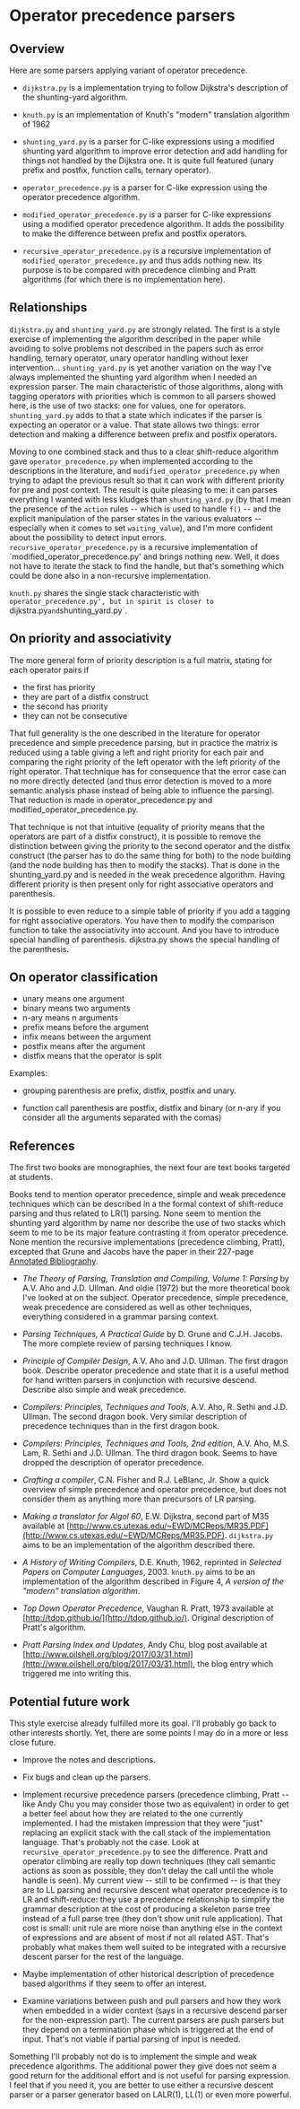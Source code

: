 # Operator precedence parsers

## Overview

Here are some parsers applying variant of operator precedence.

- `dijkstra.py` is a implementation trying to follow Dijkstra's description of the
  shunting-yard algorithm.
  
- `knuth.py` is an implementation of Knuth's "modern" translation algorithm of 1962

- `shunting_yard.py` is a parser for C-like expressions using a modified shunting yard
  algorithm to improve error detection and add handling for things not handled by the
  Dijkstra one.  It is quite full featured (unary prefix and postfix, function calls,
  ternary operator).
  
- `operator_precedence.py` is a parser for C-like expression using the operator
  precedence algorithm.
  
- `modified_operator_precedence.py` is a parser for C-like expressions using a modified
  operator precedence algorithm.  It adds the possibility to make the difference
  between prefix and postfix operators.
  
- `recursive_operator_precedence.py` is a recursive implementation of
  `modified_operator_precedence.py` and thus adds nothing new.  Its purpose is to be
  compared with precedence climbing and Pratt algorithms (for which there is no
  implementation here).
  
## Relationships

`dijkstra.py` and `shunting_yard.py` are strongly related.  The first is a style
exercise of implementing the algorithm described in the paper while avoiding to solve
problems not described in the papers such as error handling, ternary operator, unary
operator handling without lexer intervention...  `shunting_yard.py` is yet another
variation on the way I've always implemented the shunting yard algorithm when I needed
an expression parser.  The main characteristic of those algorithms, along with tagging
operators with priorities which is common to all parsers showed here, is the use of
two stacks: one for values, one for operators.  `shunting_yard.py` adds to that a state
which indicates if the parser is expecting an operator or a value.  That state allows
two things: error detection and making a difference between prefix and postfix operators.

Moving to one combined stack and thus to a clear shift-reduce algorithm gave 
`operator_precedence.py` when implemented according to the descriptions in the literature,
and `modified_operator_precedence.py` when trying to adapt the previous result so that it
can work with different priority for pre and post context.  The result is quite pleasing
to me: it can parses everything I wanted with less kludges than `shunting_yard.py` (by that
I mean the presence of the `action` rules -- which is used to handle `f()` -- and the
explicit manipulation of the parser states in the various evaluators -- especially when
it comes to set `waiting_value`), and I'm more confident about the possibility to detect
input errors.  `recursive_operator_precedence.py` is a recursive implementation of
`modified_operator_precedence.py' and brings nothing new.  Well, it does not have to iterate
the stack to find the handle, but that's something which could be done also in a non-recursive
implementation.

`knuth.py` shares the single stack characteristic with `operator_precedence.py', but in spirit
is closer to `dijkstra.py` and `shunting_yard.py`.

## On priority and associativity

The more general form of priority description is a full matrix, stating for each
operator pairs if
- the first has priority
- they are part of a distfix construct
- the second has priority
- they can not be consecutive

That full generality is the one described in the literature for operator precedence
and simple precedence parsing, but in practice the matrix is reduced using a table
giving a left and right priority for each pair and comparing the right priority of
the left operator with the left priority of the right operator. That technique has
for consequence that the error case can no more directly detected (and thus error
detection is moved to a more semantic analysis phase instead of being able to
influence the parsing). That reduction is made in operator_precedence.py and
modified_operator_precedence.py.

That technique is not that intuitive (equality of priority means that the operators
are part of a distfix construct), it is possible to remove the distinction between
giving the priority to the second operator and the distfix construct (the parser
has to do the same thing for both) to the node building (and the node building has
then to modify the stacks).  That is done in the shunting_yard.py and is needed in
the weak precedence algorithm.  Having different priority is then present only
for right associative operators and parenthesis.

It is possible to even reduce to a simple table of priority if you add a tagging
for right associative operators.  You have then to modify the comparison function
to take the associativity into account.  And you have to introduce special handling
of parenthesis.  dijkstra.py shows the special handling of the parenthesis.

## On operator classification

- unary means one argument
- binary means two arguments
- n-ary means n arguments
- prefix means before the argument
- infix means between the argument
- postfix means after the argument
- distfix means that the operator is split

Examples: 

- grouping parenthesis are prefix, distfix, postfix and unary.
 
- function call parenthesis are postfix, distfix and binary (or n-ary if you consider
all the arguments separated with the comas)

## References

The first two books are monographies, the next four are text books
targeted at students.

Books tend to mention operator precedence, simple and weak precedence techniques
which can be described in a the formal context of shift-reduce
parsing and thus related to LR(1) parsing.  None seem to mention the shunting yard
algorithm by name nor describe the use of two stacks which seem to me to be its
major feature contrasting it from operator precedence.   None mention the recursive
implementations (precedence climbing, Pratt), excepted that Grune and Jacobs have
the paper in their 227-page 
[Annotated Bibliography](https://dickgrune.com/Books/PTAPG_2nd_Edition/CompleteList.pdf).

- _The Theory of Parsing, Translation and Compiling, Volume 1: Parsing_ by A.V. Aho
  and J.D. Ullman.  And oldie (1972) but the more theoretical book I've looked at on
  the subject.  Operator precedence, simple precedence, weak precedence are
  considered as well as other techniques, everything considered in a grammar parsing
  context.
 
- _Parsing Techniques, A Practical Guide_ by D. Grune and C.J.H. Jacobs.  The more
  complete review of parsing techniques I know.

- _Principle of Compiler Design_, A.V. Aho and J.D. Ullman.  The first dragon book.
  Describe operator precedence and state that it is a useful method for hand written
  parsers in conjunction with recursive descend.  Describe also simple and weak
  precedence. 
 
- _Compilers: Principles, Techniques and Tools_, A.V. Aho, R. Sethi and J.D. Ullman.
  The second dragon book.  Very similar description of precedence techniques than
  in the first dragon book.
  
- _Compilers: Principles, Techniques and Tools, 2nd edition_, A.V. Aho, M.S. Lam,
  R. Sethi and J.D. Ullman.  The third dragon book.  Seems to have dropped the
  description of operator precedence.

- _Crafting a compiler_, C.N. Fisher and R.J. LeBlanc, Jr.  Show a quick overview
  of simple precedence and operator precedence, but does not consider them as anything
  more than precursors of LR parsing.

- _Making a translator for Algol 60_, E.W. Dijkstra, second part of M35 available at
  [http://www.cs.utexas.edu/~EWD/MCReps/MR35.PDF](http://www.cs.utexas.edu/~EWD/MCReps/MR35.PDF).
  `dijkstra.py` aims to be an implementation of the algorithm described there.

- _A History of Writing Compilers_, D.E. Knuth, 1962, reprinted in _Selected Papers
  on Computer Languages_, 2003.  `knuth.py` aims to be an implementation of the
  algorithm described in Figure 4, _A version of the "modern" translation algorithm_.

- _Top Down Operator Precedence_, Vaughan R. Pratt, 1973 available at
  [http://tdop.github.io/](http://tdop.github.io/).  Original description of
  Pratt's algorithm.
  
- _Pratt Parsing Index and Updates_, Andy Chu, blog post available at
  [http://www.oilshell.org/blog/2017/03/31.html](http://www.oilshell.org/blog/2017/03/31.html),
  the blog entry which triggered me into writing this.
  
## Potential future work

This style exercise already fulfilled more its goal.  I'll probably go back to other
interests shortly.  Yet, there are some points I may do in a more or less close
future.

- Improve the notes and descriptions.

- Fix bugs and clean up the parsers.

- Implement recursive precedence parsers (precedence climbing, Pratt -- like Andy Chu
  you may consider those two as equivalent) in order to get a better feel about how
  they are related to the one currently implemented.  I had the mistaken impression
  that they were "just" replacing an explicit stack with the call stack of the
  implementation language.  That's probably not the case.  Look at
  `recursive_operator_precedence.py` to see the difference.  Pratt and operator climbing
  are really top down techniques (they call semantic actions as soon as possible, they
  don't delay the call until the whole handle is seen).  My current view -- still to
  be confirmed -- is that they are to LL parsing and recursive descent what operator
  precedence is to LR and shift-reduce: they use a precedence relationship to simplify
  the grammar description at the cost of producing a skeleton parse tree instead of a
  full parse tree (they don't show unit rule application).  That cost is small: unit
  rule are more noise than anything else in the context of expressions and are absent
  of most if not all related AST.  That's probably what makes them well suited to be
  integrated with a recursive descent parser for the rest of the language.

- Maybe implementation of other historical description of precedence based algorithms
  if they seem to offer an interest.

- Examine variations between push and pull parsers and how they work when embedded in
  a wider context (says in a recursive descend parser for the non-expression part). The
  current parsers are push parsers but they depend on a termination phase which is
  triggered at the end of input.  That's not viable if partial parsing of input is needed.

Something I'll probably not do is to implement the simple and weak precedence
algorithms.  The additional power they give does not seem a good return for the
additional effort and is not useful for parsing expression. I feel that if you
need it, you are better to use either a recursive descent parser or a parser
generator based on LALR(1), LL(1) or even more powerful.
